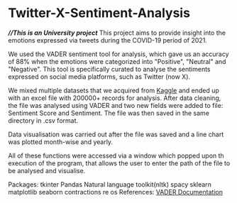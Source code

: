 # Twitter-X-Sentiment-Analysis
_**//This is an University project**_
This project aims to provide insight into the emotions expressed via tweets during the COVID-19 period of 2021.

We used the VADER sentiment tool for analysis, which gave us an accuracy of 88% when the emotions were categorized into "Positive", "Neutral" and "Negative". This tool is specifically curated to analyse the sentiments expressed on social media platforms, such as Twitter (now X). 

We mixed multiple datasets that we acquired from [Kaggle](https://kaggle.com/datasets) and ended up with an excel file with 200000+ records for analysis. After data cleaning, the file was analysed using VADER and two new fields were added to file: Sentiment Score and Sentiment. The file was then saved in the same directory in .csv format.

Data visualisation was carried out after the file was saved and a line chart was plotted month-wise and yearly.

All of these functions were accessed via a window which popped upon th execution of the program, that allows the user to enter the path of the file to be analysed and visualise.

Packages:
  tkinter
  Pandas
  Natural language toolkit(nltk)
  spacy
  sklearn
  matplotlib
  seaborn
  contractions
  re
  os
References: 
  [VADER Documentation](https://github.com/cjhutto/vaderSentiment)
  
